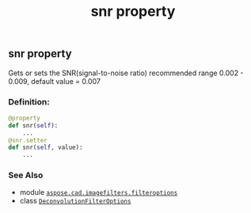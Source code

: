 ﻿---
title: snr property
second_title: Aspose.CAD for Python via .NET API References
description: 
type: docs
weight: 50
url: /python-net/aspose.cad.imagefilters.filteroptions/deconvolutionfilteroptions/snr/
is_root: false
---

## snr property


Gets or sets the SNR(signal-to-noise ratio)
recommended range 0.002 - 0.009, default value = 0.007
### Definition:
```python
@property
def snr(self):
    ...
@snr.setter
def snr(self, value):
    ...
```

### See Also
* module [`aspose.cad.imagefilters.filteroptions`](../../)
* class [`DeconvolutionFilterOptions`](/cad/python-net/aspose.cad.imagefilters.filteroptions/deconvolutionfilteroptions)
